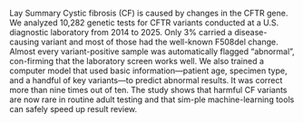 Lay Summary 
Cystic fibrosis (CF) is caused by changes in the CFTR gene. We analyzed 10,282 genetic tests for CFTR variants conducted at a U.S. diagnostic laboratory from 2014 to 2025. Only 3% carried a disease-causing variant and most of those had the well-known F508del change. Almost every variant-positive sample was automatically flagged “abnormal”, con-firming that the laboratory screen works well. We also trained a computer model that used basic information—patient age, specimen type, and a handful of key variants—to predict abnormal results. It was correct more than nine times out of ten.
The study shows that harmful CF variants are now rare in routine adult testing and that sim-ple machine-learning tools can safely speed up result review.
